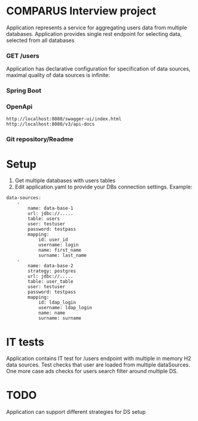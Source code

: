 # COMPARUS Interview project

Application represents a service for aggregating users data from multiple databases. Application
provides single rest endpoint for selecting data, selected from all databases

### GET /users

Application has declarative configuration for specification of data sources, maximal quality
of data sources is infinite:

### Spring Boot

### OpenApi
	http://localhost:8080/swagger-ui/index.html
	http://localhost:8080/v3/api-docs

### Git repository/Readme

# Setup

1. Get multiple databases with users tables
2. Edit application.yaml to provide your DBs connection settings. Example:

```
data-sources:
    - 
        name: data-base-1
        url: jdbc://.....
        table: users
        user: testuser
        password: testpass
        mapping:
            id: user_id
            username: login
            name: first_name
            surname: last_name
    - 
        name: data-base-2
        strategy: postgres
        url: jdbc://.....
        table: user_table
        user: testuser
        password: testpass
        mapping:
            id: ldap_login
            username: ldap_login
            name: name
            surname: surname
```

# IT tests
Application contains IT test for /users endpoint with multiple in memory H2 data sources.
Test checks that user are loaded from multiple dataSources. One more case ads checks for users search filter around
multiple DS.

# TODO
Application can support different strategies for DS setup